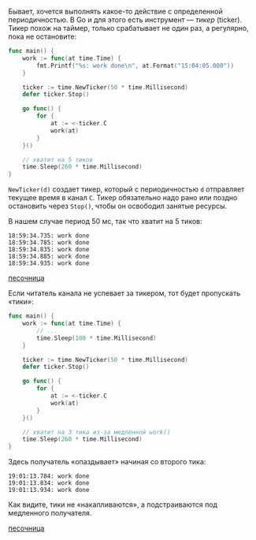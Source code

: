 Бывает, хочется выполнять какое-то действие с определенной периодичностью. В Go и для этого есть инструмент — _тикер_ (ticker). Тикер похож на таймер, только срабатывает не один раз, а регулярно, пока не остановите:

```go
func main() {
    work := func(at time.Time) {
        fmt.Printf("%s: work done\n", at.Format("15:04:05.000"))
    }

    ticker := time.NewTicker(50 * time.Millisecond)
    defer ticker.Stop()

    go func() {
        for {
            at := <-ticker.C
            work(at)
        }
    }()

    // хватит на 5 тиков
    time.Sleep(260 * time.Millisecond)
}
```

`NewTicker(d)` создает тикер, который с периодичностью `d` отправляет текущее время в канал `С`. Тикер обязательно надо рано или поздно остановить через `Stop()`, чтобы он освободил занятые ресурсы.

В нашем случае период 50 мс, так что хватит на 5 тиков:

```no-highlight
18:59:34.735: work done
18:59:34.785: work done
18:59:34.835: work done
18:59:34.885: work done
18:59:34.935: work done
```

[песочница](https://go.dev/play/p/A1v1w2nvOrS)

Если читатель канала не успевает за тикером, тот будет пропускать «тики»:

```go
func main() {
    work := func(at time.Time) {
        // ...
        time.Sleep(100 * time.Millisecond)
    }

    ticker := time.NewTicker(50 * time.Millisecond)
    defer ticker.Stop()

    go func() {
        for {
            at := <-ticker.C
            work(at)
        }
    }()

    // хватит на 3 тика из-за медленной work()
    time.Sleep(260 * time.Millisecond)
}
```

Здесь получатель «опаздывает» начиная со второго тика:

```no-highlight
19:01:13.784: work done
19:01:13.834: work done
19:01:13.934: work done
```

Как видите, тики не «накапливаются», а подстраиваются под медленного получателя.

[песочница](https://go.dev/play/p/-qi16PGAkJk)